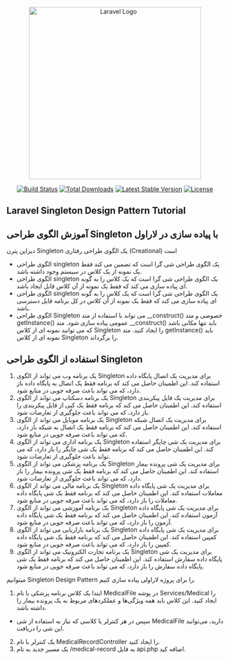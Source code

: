 <p align="center"><a href="https://laravel.com" target="_blank"><img src="https://raw.githubusercontent.com/laravel/art/master/logo-lockup/5%20SVG/2%20CMYK/1%20Full%20Color/laravel-logolockup-cmyk-red.svg" width="400" alt="Laravel Logo"></a></p>

<p align="center">
<a href="https://github.com/laravel/framework/actions"><img src="https://github.com/laravel/framework/workflows/tests/badge.svg" alt="Build Status"></a>
<a href="https://packagist.org/packages/laravel/framework"><img src="https://img.shields.io/packagist/dt/laravel/framework" alt="Total Downloads"></a>
<a href="https://packagist.org/packages/laravel/framework"><img src="https://img.shields.io/packagist/v/laravel/framework" alt="Latest Stable Version"></a>
<a href="https://packagist.org/packages/laravel/framework"><img src="https://img.shields.io/packagist/l/laravel/framework" alt="License"></a>
</p>

## Laravel Singleton Design Pattern Tutorial
## آموزش الگوی طراحی Singleton با پیاده سازی در لاراول

دیزاین پترن Singleton یک الگوی طراحی رفتاری (Creational) است

- الگوی طراحی singleton یک الگوی طراحی شی گرا است که تضمین می کند فقط یک نمونه از یک کلاس در سیستم وجود داشته باشد.
- الگوی طراحی singleton یک الگوی طراحی شی گرا است که یک کلاس را به گونه ای پیاده سازی می کند که فقط یک نمونه از آن کلاس قابل ایجاد باشد.
- الگوی طراحی singleton یک الگوی طراحی شی گرا است که یک کلاس را به گونه ای پیاده سازی می کند که فقط یک نمونه از آن کلاس در کل برنامه قابل دسترسی باشد.
- الگوی طراحی Singleton می تواند با استفاده از متد __construct() خصوصی و متد getInstance() عمومی پیاده سازی شود. متد __construct() باید تنها مکانی باشد که می توانید نمونه ای از کلاس Singleton را ایجاد کنید. متد getInstance() باید نمونه ای از کلاس Singleton را برگرداند.

## استفاده از الگوی طراحی Singleton

1. یک برنامه وب می تواند از الگوی Singleton برای مدیریت یک اتصال پایگاه داده استفاده کند. این اطمینان حاصل می کند که برنامه فقط یک اتصال به پایگاه داده باز دارد، که می تواند باعث صرفه جویی در منابع شود.
2. یک برنامه دسکتاپ می تواند از الگوی Singleton برای مدیریت یک فایل پیکربندی استفاده کند. این اطمینان حاصل می کند که برنامه فقط یک کپی از فایل پیکربندی را باز دارد، که می تواند باعث جلوگیری از تعارضات شود.
3. یک برنامه موبایل می تواند از الگوی Singleton برای مدیریت یک اتصال شبکه استفاده کند. این اطمینان حاصل می کند که برنامه فقط یک اتصال به شبکه باز دارد، که می تواند باعث صرفه جویی در منابع شود.
4. یک برنامه اداری می تواند از الگوی Singleton برای مدیریت یک شی چاپگر استفاده کند. این اطمینان حاصل می کند که برنامه فقط یک شی چاپگر را باز دارد، که می تواند باعث جلوگیری از تعارضات شود.
5. یک برنامه پزشکی می تواند از الگوی Singleton برای مدیریت یک شی پرونده بیمار استفاده کند. این اطمینان حاصل می کند که برنامه فقط یک شی پرونده بیمار را باز دارد، که می تواند باعث جلوگیری از تعارضات شود.
6. یک برنامه مالی می تواند از الگوی Singleton برای مدیریت یک شی پایگاه داده معاملات استفاده کند. این اطمینان حاصل می کند که برنامه فقط یک شی پایگاه داده معاملات را باز دارد، که می تواند باعث صرفه جویی در منابع شود.
7. یک برنامه آموزشی می تواند از الگوی Singleton برای مدیریت یک شی پایگاه داده آزمون استفاده کند. این اطمینان حاصل می کند که برنامه فقط یک شی پایگاه داده آزمون را باز دارد، که می تواند باعث صرفه جویی در منابع شود.
8. یک برنامه بازاریابی می تواند از الگوی Singleton برای مدیریت یک شی پایگاه داده کمپین استفاده کند. این اطمینان حاصل می کند که برنامه فقط یک شی پایگاه داده کمپین را باز دارد، که می تواند باعث صرفه جویی در منابع شود.
9. یک برنامه تجارت الکترونیک می تواند از الگوی Singleton برای مدیریت یک شی پایگاه داده سفارش استفاده کند. این اطمینان حاصل می کند که برنامه فقط یک شی پایگاه داده سفارش را باز دارد، که می تواند باعث صرفه جویی در منابع شود.

میتوانیم Singleton Design Pattern را برای پروژه لاراولی پیاده سازی کنیم.
1. ابتدا یک کلاس برنامه پزشکی با نام MedicalFile در پوشه Services/Medical را ایجاد کنید. این کلاس باید همه ویژگی‌ها و عملکردهای مربوط به یک پرونده بیمار را داشته باشد.
- سپس در هر کنترلر یا کلاسی که نیاز به استفاده از شی MedicalFile دارید، می‌توانید این شی را دریافت.
2. یک کنترلر با نام MedicalRecordController را ایجاد کنید.
3. یک مسیر جدید به نام /medical-record به فایل api.php اضافه کید.
